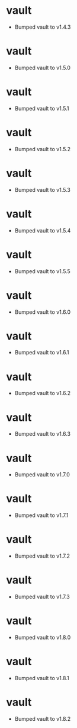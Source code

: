 
# vault

- Bumped vault to v1.4.3

# vault

- Bumped vault to v1.5.0

# vault

- Bumped vault to v1.5.1

# vault

- Bumped vault to v1.5.2

# vault

- Bumped vault to v1.5.3

# vault

- Bumped vault to v1.5.4

# vault

- Bumped vault to v1.5.5

# vault

- Bumped vault to v1.6.0

# vault

- Bumped vault to v1.6.1

# vault

- Bumped vault to v1.6.2

# vault

- Bumped vault to v1.6.3

# vault

- Bumped vault to v1.7.0

# vault

- Bumped vault to v1.7.1

# vault

- Bumped vault to v1.7.2

# vault

- Bumped vault to v1.7.3

# vault

- Bumped vault to v1.8.0

# vault

- Bumped vault to v1.8.1

# vault

- Bumped vault to v1.8.2
